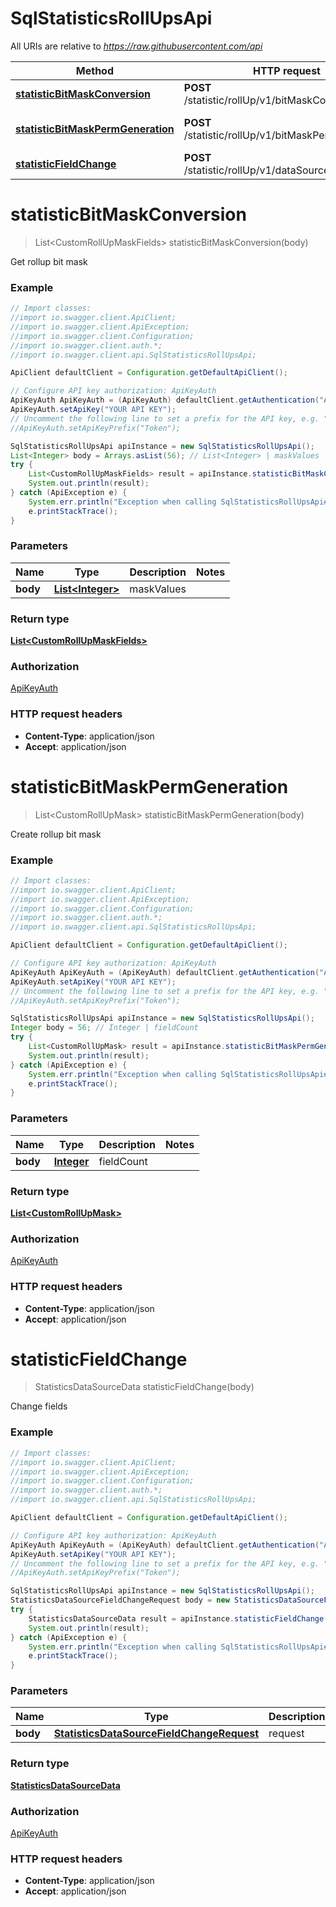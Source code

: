 # SqlStatisticsRollUpsApi

All URIs are relative to *https://raw.githubusercontent.com/api*

Method | HTTP request | Description
------------- | ------------- | -------------
[**statisticBitMaskConversion**](SqlStatisticsRollUpsApi.md#statisticBitMaskConversion) | **POST** /statistic/rollUp/v1/bitMaskConversion | Get rollup bit mask
[**statisticBitMaskPermGeneration**](SqlStatisticsRollUpsApi.md#statisticBitMaskPermGeneration) | **POST** /statistic/rollUp/v1/bitMaskPermGeneration | Create rollup bit mask
[**statisticFieldChange**](SqlStatisticsRollUpsApi.md#statisticFieldChange) | **POST** /statistic/rollUp/v1/dataSourceFieldChange | Change fields

<a name="statisticBitMaskConversion"></a>
# **statisticBitMaskConversion**
> List&lt;CustomRollUpMaskFields&gt; statisticBitMaskConversion(body)

Get rollup bit mask

### Example
```java
// Import classes:
//import io.swagger.client.ApiClient;
//import io.swagger.client.ApiException;
//import io.swagger.client.Configuration;
//import io.swagger.client.auth.*;
//import io.swagger.client.api.SqlStatisticsRollUpsApi;

ApiClient defaultClient = Configuration.getDefaultApiClient();

// Configure API key authorization: ApiKeyAuth
ApiKeyAuth ApiKeyAuth = (ApiKeyAuth) defaultClient.getAuthentication("ApiKeyAuth");
ApiKeyAuth.setApiKey("YOUR API KEY");
// Uncomment the following line to set a prefix for the API key, e.g. "Token" (defaults to null)
//ApiKeyAuth.setApiKeyPrefix("Token");

SqlStatisticsRollUpsApi apiInstance = new SqlStatisticsRollUpsApi();
List<Integer> body = Arrays.asList(56); // List<Integer> | maskValues
try {
    List<CustomRollUpMaskFields> result = apiInstance.statisticBitMaskConversion(body);
    System.out.println(result);
} catch (ApiException e) {
    System.err.println("Exception when calling SqlStatisticsRollUpsApi#statisticBitMaskConversion");
    e.printStackTrace();
}
```

### Parameters

Name | Type | Description  | Notes
------------- | ------------- | ------------- | -------------
 **body** | [**List&lt;Integer&gt;**](Integer.md)| maskValues |

### Return type

[**List&lt;CustomRollUpMaskFields&gt;**](CustomRollUpMaskFields.md)

### Authorization

[ApiKeyAuth](../README.md#ApiKeyAuth)

### HTTP request headers

 - **Content-Type**: application/json
 - **Accept**: application/json

<a name="statisticBitMaskPermGeneration"></a>
# **statisticBitMaskPermGeneration**
> List&lt;CustomRollUpMask&gt; statisticBitMaskPermGeneration(body)

Create rollup bit mask

### Example
```java
// Import classes:
//import io.swagger.client.ApiClient;
//import io.swagger.client.ApiException;
//import io.swagger.client.Configuration;
//import io.swagger.client.auth.*;
//import io.swagger.client.api.SqlStatisticsRollUpsApi;

ApiClient defaultClient = Configuration.getDefaultApiClient();

// Configure API key authorization: ApiKeyAuth
ApiKeyAuth ApiKeyAuth = (ApiKeyAuth) defaultClient.getAuthentication("ApiKeyAuth");
ApiKeyAuth.setApiKey("YOUR API KEY");
// Uncomment the following line to set a prefix for the API key, e.g. "Token" (defaults to null)
//ApiKeyAuth.setApiKeyPrefix("Token");

SqlStatisticsRollUpsApi apiInstance = new SqlStatisticsRollUpsApi();
Integer body = 56; // Integer | fieldCount
try {
    List<CustomRollUpMask> result = apiInstance.statisticBitMaskPermGeneration(body);
    System.out.println(result);
} catch (ApiException e) {
    System.err.println("Exception when calling SqlStatisticsRollUpsApi#statisticBitMaskPermGeneration");
    e.printStackTrace();
}
```

### Parameters

Name | Type | Description  | Notes
------------- | ------------- | ------------- | -------------
 **body** | [**Integer**](Integer.md)| fieldCount |

### Return type

[**List&lt;CustomRollUpMask&gt;**](CustomRollUpMask.md)

### Authorization

[ApiKeyAuth](../README.md#ApiKeyAuth)

### HTTP request headers

 - **Content-Type**: application/json
 - **Accept**: application/json

<a name="statisticFieldChange"></a>
# **statisticFieldChange**
> StatisticsDataSourceData statisticFieldChange(body)

Change fields

### Example
```java
// Import classes:
//import io.swagger.client.ApiClient;
//import io.swagger.client.ApiException;
//import io.swagger.client.Configuration;
//import io.swagger.client.auth.*;
//import io.swagger.client.api.SqlStatisticsRollUpsApi;

ApiClient defaultClient = Configuration.getDefaultApiClient();

// Configure API key authorization: ApiKeyAuth
ApiKeyAuth ApiKeyAuth = (ApiKeyAuth) defaultClient.getAuthentication("ApiKeyAuth");
ApiKeyAuth.setApiKey("YOUR API KEY");
// Uncomment the following line to set a prefix for the API key, e.g. "Token" (defaults to null)
//ApiKeyAuth.setApiKeyPrefix("Token");

SqlStatisticsRollUpsApi apiInstance = new SqlStatisticsRollUpsApi();
StatisticsDataSourceFieldChangeRequest body = new StatisticsDataSourceFieldChangeRequest(); // StatisticsDataSourceFieldChangeRequest | request
try {
    StatisticsDataSourceData result = apiInstance.statisticFieldChange(body);
    System.out.println(result);
} catch (ApiException e) {
    System.err.println("Exception when calling SqlStatisticsRollUpsApi#statisticFieldChange");
    e.printStackTrace();
}
```

### Parameters

Name | Type | Description  | Notes
------------- | ------------- | ------------- | -------------
 **body** | [**StatisticsDataSourceFieldChangeRequest**](StatisticsDataSourceFieldChangeRequest.md)| request |

### Return type

[**StatisticsDataSourceData**](StatisticsDataSourceData.md)

### Authorization

[ApiKeyAuth](../README.md#ApiKeyAuth)

### HTTP request headers

 - **Content-Type**: application/json
 - **Accept**: application/json

